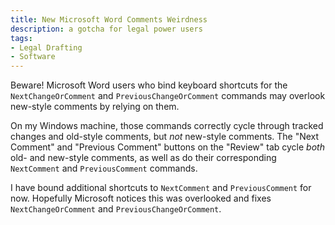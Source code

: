 ```yaml
---
title: New Microsoft Word Comments Weirdness
description: a gotcha for legal power users
tags:
- Legal Drafting
- Software
---
```


Beware!  Microsoft Word users who bind keyboard shortcuts for the `NextChangeOrComment` and `PreviousChangeOrComment` commands may overlook new-style comments by relying on them.

On my Windows machine, those commands correctly cycle through tracked changes and old-style comments, but _not_ new-style comments.  The "Next Comment" and "Previous Comment" buttons on the "Review" tab cycle _both_ old- and new-style comments, as well as do their corresponding `NextComment` and `PreviousComment` commands.

I have bound additional shortcuts to `NextComment` and `PreviousComment` for now.  Hopefully Microsoft notices this was overlooked and fixes `NextChangeOrComment` and `PreviousChangeOrComment`.
